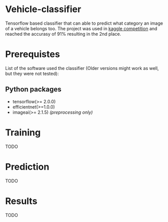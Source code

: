 # Vehicle-classifier
Tensorflow based classifier that can able to predict what category an image of a vehicle belongs too. The project was used in [kaggle competition](https://www.kaggle.com/c/vehicle) and reached the accurasy of 91% resulting in the 2nd place.

# Prerequistes
List of the software used the classifier (Older versions might work as well, but they were not tested):


## Python packages

* tensorflow(>= 2.0.0)
* efficientnet(>=1.0.0)
* imageai(>= 2.1.5) *(preprocessing only)*

# Training
TODO

# Prediction
TODO

# Results
TODO
